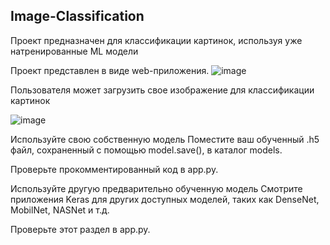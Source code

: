 ## Image-Classification
Проект предназначен для классификации картинок, используя уже натренированные ML модели

Проект представлен в виде web-приложения.
![image](https://github.com/Committed-Soriti/Image-Classification/assets/128974407/7d58a493-4f02-43f3-9e7c-697b7c601c78)


Пользователя может загрузить свое изображение для классификации картинок

![image](https://github.com/Committed-Soriti/Image-Classification/assets/128974407/bb5f674b-e112-4a02-906e-778b27671d86)


Используйте свою собственную модель
Поместите ваш обученный .h5 файл, сохраненный с помощью model.save(), в каталог models.

Проверьте прокомментированный код в app.py.

Используйте другую предварительно обученную модель
Смотрите приложения Keras для других доступных моделей, таких как DenseNet, MobilNet, NASNet и т.д.

Проверьте этот раздел в app.py.

